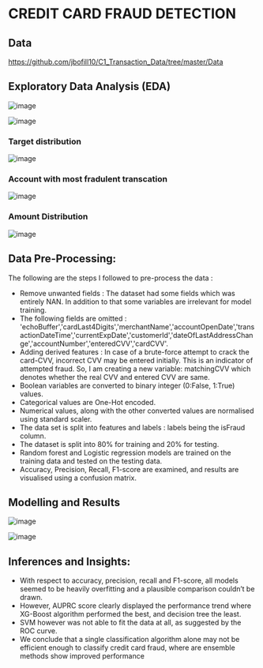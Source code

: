 # CREDIT CARD FRAUD DETECTION 

## Data
  https://github.com/jbofill10/C1_Transaction_Data/tree/master/Data

## Exploratory Data Analysis (EDA)
![image](https://github.com/chinmay002/MSADS_Portfolio/assets/60249099/51a92735-29ab-40e3-83ad-9af70bf44c54)

![image](https://github.com/chinmay002/MSADS_Portfolio/assets/60249099/6fa8fd71-4d96-4c4a-8221-63655cf65ba5)

### Target distribution
![image](https://github.com/chinmay002/MSADS_Portfolio/assets/60249099/5e7d6ee0-d4b7-4633-a252-94fa984dd54a)

### Account with most fradulent transcation
![image](https://github.com/chinmay002/MSADS_Portfolio/assets/60249099/34c5cd74-7108-4be6-9523-43f452966285)

### Amount Distribution
![image](https://github.com/chinmay002/MSADS_Portfolio/assets/60249099/8596c537-bea8-4eb0-9a17-adf8d0cbb921)

## Data Pre-Processing:
The following are the steps I followed to pre-process the data :
* Remove unwanted fields : The dataset had some fields which was entirely NAN. In addition to that some variables are irrelevant for model training.
* The following fields are omitted : 'echoBuffer','cardLast4Digits','merchantName','accountOpenDate','transactionDateTime','currentExpDate','customerId','dateOfLastAddressChange','accountNumber','enteredCVV','cardCVV'.
* Adding derived features : In case of a brute-force attempt to crack the card-CVV, incorrect CVV may be entered initially. This is an indicator of attempted fraud. So, I am creating a new variable: matchingCVV
which denotes whether the real CVV and entered CVV are same.
* Boolean variables are converted to binary integer (0:False, 1:True) values.
* Categorical values are One-Hot encoded.
* Numerical values, along with the other converted values are normalised using standard scaler.
* The data set is split into features and labels : labels being the isFraud column.
* The dataset is split into 80% for training and 20% for testing.
* Random forest and Logistic regression models are trained on the training data and tested on the testing data.
* Accuracy, Precision, Recall, F1-score are examined, and results are visualised using a confusion matrix.


## Modelling  and Results
![image](https://github.com/chinmay002/MSADS_Portfolio/assets/60249099/c4512cf1-5118-4629-addb-dfc71fd2ed61)

![image](https://github.com/chinmay002/MSADS_Portfolio/assets/60249099/2190383b-a324-4a37-a927-e77b48885f4a)

## Inferences and Insights:
* With respect to accuracy, precision, recall and F1-score, all models seemed to be heavily overfitting and a
plausible comparison couldn’t be drawn.
* However, AUPRC score clearly displayed the performance trend where XG-Boost algorithm performed the
best, and decision tree the least.
* SVM however was not able to fit the data at all, as suggested by the ROC curve.
* We conclude that a single classification algorithm alone may not be efficient enough to classify credit
card fraud, where are ensemble methods show improved performance
